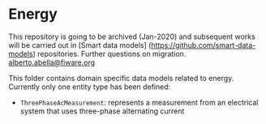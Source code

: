 # Energy

This repository is going to be archived (Jan-2020) and subsequent works will be carried out in [Smart data models] (https://github.com/smart-data-models) repositories. Further questions on migration. alberto.abella@fiware.org

This folder contains domain specific data models related to energy. Currently
only one entity type has been defined:

-   `ThreePhaseAcMeasurement`: represents a measurement from an electrical
    system that uses three-phase alternating current
